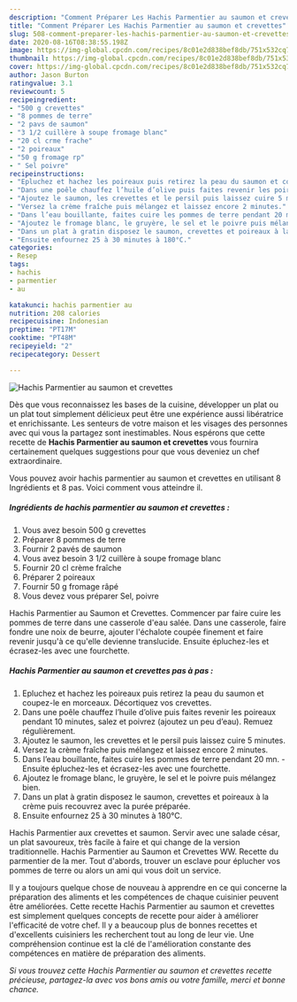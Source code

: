 ```yaml
---
description: "Comment Préparer Les Hachis Parmentier au saumon et crevettes"
title: "Comment Préparer Les Hachis Parmentier au saumon et crevettes"
slug: 508-comment-preparer-les-hachis-parmentier-au-saumon-et-crevettes
date: 2020-08-16T08:38:55.198Z
image: https://img-global.cpcdn.com/recipes/8c01e2d838bef8db/751x532cq70/hachis-parmentier-au-saumon-et-crevettes-photo-principale-de-la-recette.jpg
thumbnail: https://img-global.cpcdn.com/recipes/8c01e2d838bef8db/751x532cq70/hachis-parmentier-au-saumon-et-crevettes-photo-principale-de-la-recette.jpg
cover: https://img-global.cpcdn.com/recipes/8c01e2d838bef8db/751x532cq70/hachis-parmentier-au-saumon-et-crevettes-photo-principale-de-la-recette.jpg
author: Jason Burton
ratingvalue: 3.1
reviewcount: 5
recipeingredient:
- "500 g crevettes"
- "8 pommes de terre"
- "2 pavs de saumon"
- "3 1/2 cuillère à soupe fromage blanc"
- "20 cl crme frache"
- "2 poireaux"
- "50 g fromage rp"
- " Sel poivre"
recipeinstructions:
- "Epluchez et hachez les poireaux puis retirez la peau du saumon et coupez-le en morceaux. Décortiquez vos crevettes."
- "Dans une poêle chauffez l’huile d’olive puis faites revenir les poireaux pendant 10 minutes, salez et poivrez (ajoutez un peu d’eau). Remuez régulièrement."
- "Ajoutez le saumon, les crevettes et le persil puis laissez cuire 5 minutes."
- "Versez la crème fraîche puis mélangez et laissez encore 2 minutes."
- "Dans l’eau bouillante, faites cuire les pommes de terre pendant 20 mn.  Ensuite épluchez-les et écrasez-les avec une fourchette."
- "Ajoutez le fromage blanc, le gruyère, le sel et le poivre puis mélangez bien."
- "Dans un plat à gratin disposez le saumon, crevettes et poireaux à la crème puis recouvrez avec la purée préparée."
- "Ensuite enfournez 25 à 30 minutes à 180°C."
categories:
- Resep
tags:
- hachis
- parmentier
- au

katakunci: hachis parmentier au 
nutrition: 208 calories
recipecuisine: Indonesian
preptime: "PT17M"
cooktime: "PT48M"
recipeyield: "2"
recipecategory: Dessert

---
```



![Hachis Parmentier au saumon et crevettes](https://img-global.cpcdn.com/recipes/8c01e2d838bef8db/751x532cq70/hachis-parmentier-au-saumon-et-crevettes-photo-principale-de-la-recette.jpg)

Dès que vous reconnaissez les bases de la cuisine, développer un plat ou un plat tout simplement délicieux peut être une expérience aussi libératrice et enrichissante. Les senteurs de votre maison et les visages des personnes avec qui vous la partagez sont inestimables. Nous espérons que cette recette de <strong> Hachis Parmentier au saumon et crevettes </strong> vous fournira certainement quelques suggestions pour que vous deveniez un chef extraordinaire.

<!--inarticleads1-->

Vous pouvez avoir hachis parmentier au saumon et crevettes en utilisant 8 Ingrédients et 8 pas. Voici comment vous atteindre il.

##### Ingrédients de hachis parmentier au saumon et crevettes :

1. Vous avez besoin 500 g crevettes
1. Préparer 8 pommes de terre
1. Fournir 2 pavés de saumon
1. Vous avez besoin 3 1/2 cuillère à soupe fromage blanc
1. Fournir 20 cl crème fraîche
1. Préparer 2 poireaux
1. Fournir 50 g fromage râpé
1. Vous devez vous préparer  Sel, poivre


Hachis Parmentier au Saumon et Crevettes. Commencer par faire cuire les pommes de terre dans une casserole d&#39;eau salée. Dans une casserole, faire fondre une noix de beurre, ajouter l&#39;échalote coupée finement et faire revenir jusqu&#39;à ce qu&#39;elle devienne translucide. Ensuite épluchez-les et écrasez-les avec une fourchette. 

<!--inarticleads2-->

##### Hachis Parmentier au saumon et crevettes pas à pas :

1. Epluchez et hachez les poireaux puis retirez la peau du saumon et coupez-le en morceaux. Décortiquez vos crevettes.
1. Dans une poêle chauffez l’huile d’olive puis faites revenir les poireaux pendant 10 minutes, salez et poivrez (ajoutez un peu d’eau). Remuez régulièrement.
1. Ajoutez le saumon, les crevettes et le persil puis laissez cuire 5 minutes.
1. Versez la crème fraîche puis mélangez et laissez encore 2 minutes.
1. Dans l’eau bouillante, faites cuire les pommes de terre pendant 20 mn.  - Ensuite épluchez-les et écrasez-les avec une fourchette.
1. Ajoutez le fromage blanc, le gruyère, le sel et le poivre puis mélangez bien.
1. Dans un plat à gratin disposez le saumon, crevettes et poireaux à la crème puis recouvrez avec la purée préparée.
1. Ensuite enfournez 25 à 30 minutes à 180°C.


Hachis Parmentier aux crevettes et saumon. Servir avec une salade césar, un plat savoureux, très facile à faire et qui change de la version traditionnelle. Hachis Parmentier au Saumon et Crevettes WW. Recette du parmentier de la mer. Tout d&#39;abords, trouver un esclave pour éplucher vos pommes de terre ou alors un ami qui vous doit un service. 

<!--inarticleads1-->

<p>
Il y a toujours quelque chose de nouveau à apprendre en ce qui concerne la préparation des aliments et les compétences de chaque cuisinier peuvent être améliorées. Cette recette Hachis Parmentier au saumon et crevettes est simplement quelques concepts de recette pour aider à améliorer l'efficacité de votre chef. Il y a beaucoup plus de bonnes recettes et d'excellents cuisiniers les recherchent tout au long de leur vie. Une compréhension continue est la clé de l'amélioration constante des compétences en matière de préparation des aliments.
</p>

<p>
<i>Si vous trouvez cette Hachis Parmentier au saumon et crevettes recette précieuse, partagez-la avec vos bons amis ou votre famille, merci et bonne chance.</i>
</p>
